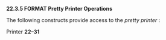 **22.3.5 FORMAT Pretty Printer Operations** 

The following constructs provide access to the *pretty printer* : 

Printer **22–31**

 

 

